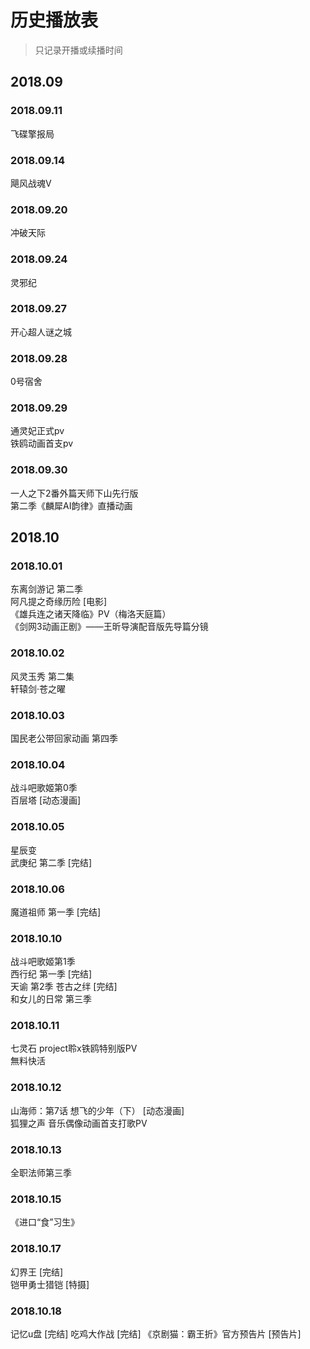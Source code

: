 # 历史播放表 

>只记录开播或续播时间  


## 2018.09

### 2018.09.11
飞碟擎报局  
### 2018.09.14
飓风战魂Ⅴ  
### 2018.09.20
冲破天际  
### 2018.09.24
灵邪纪  
### 2018.09.27
开心超人谜之城  
### 2018.09.28  
0号宿舍  
### 2018.09.29 
通灵妃正式pv  
铁鸥动画首支pv  
### 2018.09.30
一人之下2番外篇天师下山先行版  
第二季《麟犀AI韵律》直播动画  

## 2018.10

### 2018.10.01  
东离剑游记 第二季  
阿凡提之奇缘历险  [电影]  
《雄兵连之诸天降临》PV（梅洛天庭篇）  
《剑网3动画正剧》——王昕导演配音版先导篇分镜  


### 2018.10.02
风灵玉秀 第二集  
轩辕剑·苍之曜  
### 2018.10.03
国民老公带回家动画 第四季  

### 2018.10.04
战斗吧歌姬第0季  
百层塔  [动态漫画]  

### 2018.10.05
星辰变  
武庚纪 第二季  [完结]

### 2018.10.06
魔道祖师 第一季  [完结]

### 2018.10.10
战斗吧歌姬第1季  
西行纪 第一季  [完结]  
天谕 第2季 苍古之绊  [完结]  
和女儿的日常 第三季  
### 2018.10.11
七灵石 project聆x铁鸥特别版PV  
無料快活  
### 2018.10.12
山海师：第7话 想飞的少年（下）  [动态漫画]  
狐狸之声 音乐偶像动画首支打歌PV  
### 2018.10.13
全职法师第三季  
### 2018.10.15
《进口“食”习生》

### 2018.10.17
幻界王  [完结]  
铠甲勇士猎铠  [特摄]  

### 2018.10.18
记忆u盘  [完结]
吃鸡大作战  [完结]
《京剧猫：霸王折》官方预告片  [预告片]